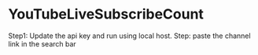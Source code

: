 # YouTubeLiveSubscribeCount
Step1: Update the api key and run using local host.
Step:  paste the channel link in the search bar
  

